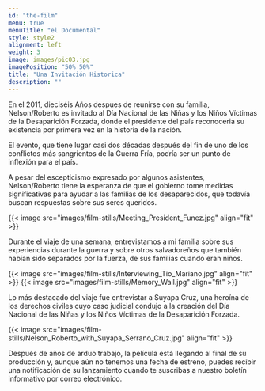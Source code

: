 ```yaml
---
id: "the-film"
menu: true
menuTitle: "el Documental"
style: style2
alignment: left
weight: 3
image: images/pic03.jpg
imagePosition: "50% 50%"
title: "Una Invitación Historica"
description: ""
---
```


En el 2011, dieciséis Años despues de reunirse con su familia, Nelson/Roberto es invitado al Día Nacional de las Niñas y los Niños Víctimas de la Desaparición Forzada, donde el presidente del país reconoceria su existencia por primera vez en la historia de la nación.

El evento, que tiene lugar casi dos décadas después del fin de uno de los conflictos más sangrientos de la Guerra Fría, podría ser un punto de inflexión para el país.

A pesar del escepticismo expresado por algunos asistentes, Nelson/Roberto tiene la esperanza de que el gobierno tome medidas significativas para ayudar a las familias de los desaparecidos, que todavía buscan respuestas sobre sus seres queridos.

{{< image src="images/film-stills/Meeting_President_Funez.jpg" align="fit" >}}

Durante el viaje de una semana, entrevistamos a mi familia sobre sus experiencias durante la guerra y sobre otros salvadoreños que también habían sido separados por la fuerza, de sus familias cuando eran niños.

{{< image src="images/film-stills/Interviewing_Tio_Mariano.jpg" align="fit" >}}
{{< image src="images/film-stills/Memory_Wall.jpg" align="fit" >}}

Lo más destacado del viaje fue entrevistar a Suyapa Cruz, una heroína de los derechos civiles cuyo caso judicial condujo a la creación del Día Nacional de las Niñas y los Niños Víctimas de la Desaparición Forzada.

{{< image src="images/film-stills/Nelson_Roberto_with_Suyapa_Serrano_Cruz.jpg" align="fit" >}}

Después de años de arduo trabajo, la película está llegando al final de su producción y, aunque aún no tenemos una fecha de estreno, puedes recibir una notificación de su lanzamiento cuando te suscribas a nuestro boletín informativo por correo electrónico.
